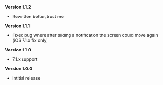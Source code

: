 **Version 1.1.2** <br>

 - Rewritten better, trust me

**Version 1.1.1** <br>

 - Fixed bug where after sliding a notification the screen could move again (iOS 7.1.x fix only)
 
**Version 1.1.0** <br>

 - 7.1.x support
 
**Version 1.0.0** <br>

 - intitial release
